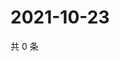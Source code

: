 # 2021-10-23

共 0 条

<!-- BEGIN WEIBO -->
<!-- 最后更新时间 Sat Oct 23 2021 21:18:12 GMT+0800 (China Standard Time) -->

<!-- END WEIBO -->
